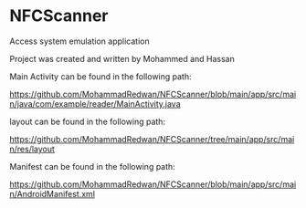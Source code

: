 # NFCScanner

Access system emulation application

Project was created and written by Mohammed and Hassan


Main Activity can be found in the following path:

https://github.com/MohammadRedwan/NFCScanner/blob/main/app/src/main/java/com/example/reader/MainActivity.java

layout can be found in the following path:

https://github.com/MohammadRedwan/NFCScanner/tree/main/app/src/main/res/layout

Manifest can be found in the following path:

https://github.com/MohammadRedwan/NFCScanner/blob/main/app/src/main/AndroidManifest.xml



